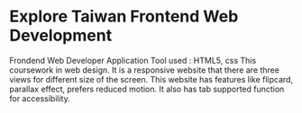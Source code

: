 # Explore Taiwan Frontend Web Development

Frondend Web Developer Application 
Tool used : HTML5, css
This coursework in web design. It is a responsive website that there are three views for different size of the screen.
This website has features like flipcard, parallax effect, prefers reduced motion. 
It also has tab supported function for accessibility. 